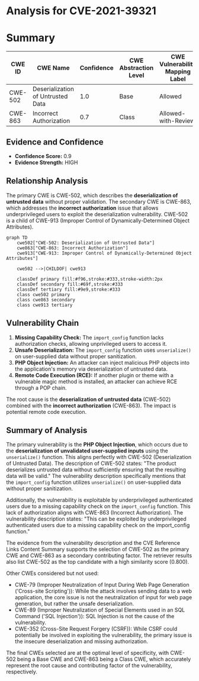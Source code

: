 # Analysis for CVE-2021-39321

# Summary
| CWE ID | CWE Name | Confidence | CWE Abstraction Level | CWE Vulnerability Mapping Label | CWE-Vulnerability Mapping Notes |
|---|---|---|---|---|---|
| CWE-502 | Deserialization of Untrusted Data | 1.0 | Base | Allowed | Primary CWE |
| CWE-863 | Incorrect Authorization | 0.7 | Class | Allowed-with-Review | Secondary Candidate |

## Evidence and Confidence

*   **Confidence Score:** 0.9
*   **Evidence Strength:** HIGH

## Relationship Analysis
The primary CWE is CWE-502, which describes the **deserialization of untrusted data** without proper validation. The secondary CWE is CWE-863, which addresses the **incorrect authorization** issue that allows underprivileged users to exploit the deserialization vulnerability. CWE-502 is a child of CWE-913 (Improper Control of Dynamically-Determined Object Attributes).

```mermaid
graph TD
    cwe502["CWE-502: Deserialization of Untrusted Data"]
    cwe863["CWE-863: Incorrect Authorization"]
    cwe913["CWE-913: Improper Control of Dynamically-Determined Object Attributes"]
    
    cwe502 -->|CHILDOF| cwe913
    
    classDef primary fill:#f96,stroke:#333,stroke-width:2px
    classDef secondary fill:#69f,stroke:#333
    classDef tertiary fill:#9e9,stroke:#333
    class cwe502 primary
    class cwe863 secondary
    class cwe913 tertiary
```

## Vulnerability Chain
1.  **Missing Capability Check:** The `import_config` function lacks authorization checks, allowing unprivileged users to access it.
2.  **Unsafe Deserialization:** The `import_config` function uses `unserialize()` on user-supplied data without proper sanitization.
3.  **PHP Object Injection:** An attacker can inject malicious PHP objects into the application's memory via deserialization of untrusted data.
4.  **Remote Code Execution (RCE):** If another plugin or theme with a vulnerable magic method is installed, an attacker can achieve RCE through a POP chain.

The root cause is the **deserialization of untrusted data** (CWE-502) combined with the **incorrect authorization** (CWE-863). The impact is potential remote code execution.

## Summary of Analysis
The primary vulnerability is the **PHP Object Injection**, which occurs due to the **deserialization of unvalidated user-supplied inputs** using the `unserialize()` function. This aligns perfectly with CWE-502 (Deserialization of Untrusted Data). The description of CWE-502 states: "The product deserializes untrusted data without sufficiently ensuring that the resulting data will be valid." The vulnerability description specifically mentions that the `import_config` function utilizes `unserialize()` on user-supplied data without proper sanitization.

Additionally, the vulnerability is exploitable by underprivileged authenticated users due to a missing capability check on the `import_config` function. This lack of authorization aligns with CWE-863 (Incorrect Authorization). The vulnerability description states: "This can be exploited by underprivileged authenticated users due to a missing capability check on the import_config function."

The evidence from the vulnerability description and the CVE Reference Links Content Summary supports the selection of CWE-502 as the primary CWE and CWE-863 as a secondary contributing factor. The retriever results also list CWE-502 as the top candidate with a high similarity score (0.800).

Other CWEs considered but not used:

*   CWE-79 (Improper Neutralization of Input During Web Page Generation ('Cross-site Scripting')): While the attack involves sending data to a web application, the core issue is not the neutralization of input for web page generation, but rather the unsafe deserialization.
*   CWE-89 (Improper Neutralization of Special Elements used in an SQL Command ('SQL Injection')): SQL Injection is not the cause of the vulnerability.
*   CWE-352 (Cross-Site Request Forgery (CSRF)): While CSRF could potentially be involved in exploiting the vulnerability, the primary issue is the insecure deserialization and missing authorization.

The final CWEs selected are at the optimal level of specificity, with CWE-502 being a Base CWE and CWE-863 being a Class CWE, which accurately represent the root cause and contributing factor of the vulnerability, respectively.